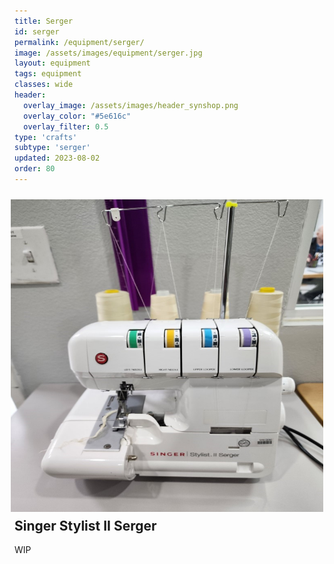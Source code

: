 ```yaml
---
title: Serger
id: serger
permalink: /equipment/serger/
image: /assets/images/equipment/serger.jpg
layout: equipment
tags: equipment
classes: wide
header:
  overlay_image: /assets/images/header_synshop.png
  overlay_color: "#5e616c"
  overlay_filter: 0.5
type: 'crafts'
subtype: 'serger'
updated: 2023-08-02
order: 80
---
```

<img align="right" width="500" height="500" src="/assets/images/equipment/serger.jpg" style="padding: 10px">

## Singer Stylist II Serger

WIP